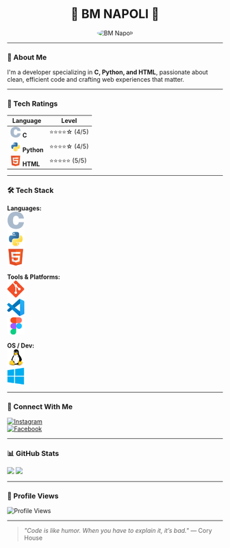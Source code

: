 <h1 align="center">👑 BM NAPOLI 👑</h1>

<p align="center">
  <img src="https://avatars.githubusercontent.com/u/9919?s=280&v=4" alt="BM Napoli" width="200" style="border-radius:50%"/>
</p>

---

### 🌟 About Me  
I'm a developer specializing in **C, Python, and HTML**, passionate about clean, efficient code and crafting web experiences that matter.  

---

### 🚀 Tech Ratings  

| Language | Level |
|----------|--------|
| <img src="https://raw.githubusercontent.com/devicons/devicon/master/icons/c/c-original.svg" width="25"/> **C** | ⭐⭐⭐⭐☆ (4/5) |
| <img src="https://raw.githubusercontent.com/devicons/devicon/master/icons/python/python-original.svg" width="25"/> **Python** | ⭐⭐⭐⭐☆ (4/5) |
| <img src="https://raw.githubusercontent.com/devicons/devicon/master/icons/html5/html5-original.svg" width="25"/> **HTML** | ⭐⭐⭐⭐⭐ (5/5) |

---

### 🛠️ Tech Stack  

**Languages:**  
<img src="https://raw.githubusercontent.com/devicons/devicon/master/icons/c/c-original.svg" width="40"/>  
<img src="https://raw.githubusercontent.com/devicons/devicon/master/icons/python/python-original.svg" width="40"/>  
<img src="https://raw.githubusercontent.com/devicons/devicon/master/icons/html5/html5-original.svg" width="40"/>  

**Tools & Platforms:**  
<img src="https://raw.githubusercontent.com/devicons/devicon/master/icons/git/git-original.svg" width="40"/>  
<img src="https://raw.githubusercontent.com/devicons/devicon/master/icons/vscode/vscode-original.svg" width="40"/>  
<img src="https://raw.githubusercontent.com/devicons/devicon/master/icons/figma/figma-original.svg" width="40"/>  

**OS / Dev:**  
<img src="https://raw.githubusercontent.com/devicons/devicon/master/icons/linux/linux-original.svg" width="40"/>  
<img src="https://raw.githubusercontent.com/devicons/devicon/master/icons/windows8/windows8-original.svg" width="40"/>  

---

### 🤝 Connect With Me  
[![Instagram](https://img.shields.io/badge/-@bm__napoli-E4405F?style=for-the-badge&logo=instagram&logoColor=white)](https://instagram.com/bm__napoli)  
[![Facebook](https://img.shields.io/badge/-BM%20NAPOLI-1877F2?style=for-the-badge&logo=facebook&logoColor=white)](https://facebook.com)  

---

### 📊 GitHub Stats  
<img src="https://github-readme-stats.vercel.app/api?username=BM-NAPOLI&show_icons=true&theme=tokyonight" width="48%"/>  
<img src="https://github-readme-stats.vercel.app/api/top-langs/?username=BM-NAPOLI&layout=compact&theme=tokyonight" width="48%"/>  

---

### 👀 Profile Views  
![Profile Views](https://komarev.com/ghpvc/?username=BM-NAPOLI&label=Profile%20views&color=0e75b6&style=for-the-badge)  

---

> *"Code is like humor. When you have to explain it, it’s bad."* — Cory House
